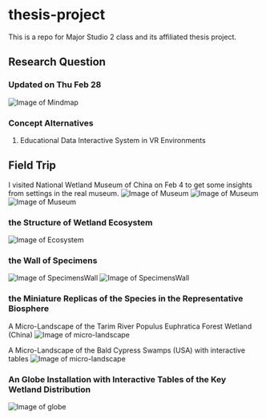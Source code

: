 # thesis-project
 This is a repo for Major Studio 2 class and its affiliated thesis project.

 ## Research Question

### Updated on Thu Feb 28
![Image of Mindmap](./pics/zhibang_map.png)

### Concept Alternatives
1. Educational Data Interactive System in VR Environments

## Field Trip
I visited National Wetland Museum of China on Feb 4 to get some insights from settings in the real museum.
![Image of Museum](./field-trip/museum1.jpeg)
![Image of Museum](./field-trip/museum2.jpeg)
![Image of Museum](./field-trip/museum3.jpeg)

### the Structure of Wetland Ecosystem
![Image of Ecosystem](./field-trip/ecosystem.jpeg)

### the Wall of Specimens
![Image of SpecimensWall](./field-trip/wall.jpg)
![Image of SpecimensWall](./field-trip/wall2.jpeg)

### the Miniature Replicas of the Species in the Representative Biosphere
A Micro-Landscape of the Tarim River Populus Euphratica Forest Wetland (China)
![Image of micro-landscape](./field-trip/micro-landscape.jpg)

A Micro-Landscape of the Bald Cypress Swamps (USA) with interactive tables
![Image of micro-landscape](./field-trip/micro-landscape2.jpg)

### An Globe Installation with Interactive Tables of the Key Wetland Distribution
![Image of globe](./field-trip/globe.jpg)
